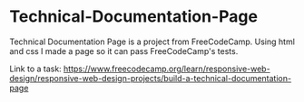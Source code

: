 # Technical-Documentation-Page

Technical Documentation Page is a project from FreeCodeCamp. Using html and css I made a page so it can pass FreeCodeCamp's tests.

Link to a task: https://www.freecodecamp.org/learn/responsive-web-design/responsive-web-design-projects/build-a-technical-documentation-page
